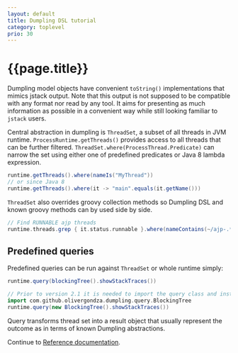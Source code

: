 ```yaml
---
layout: default
title: Dumpling DSL tutorial
category: toplevel
prio: 30
---
```

# {{page.title}}

Dumpling model objects have convenient `toString()` implementations that mimics
jstack output. Note that this output is not supposed to be compatible with any
format nor read by any tool. It aims for presenting as much information as
possible in a convenient way while still looking familiar to `jstack` users.

Central abstraction in dumpling is `ThreadSet`, a subset of all threads in JVM
runtime. `ProcessRuntime.getThreads()` provides access to all threads that can be
further filtered. `ThreadSet.where(ProcessThread.Predicate)` can narrow the set
using either one of predefined predicates or Java 8 lambda expression.

```java
runtime.getThreads().where(nameIs("MyThread"))
// or since Java 8
runtime.getThreads().where(it -> "main".equals(it.getName()))
````

`ThreadSet` also overrides groovy collection methods so Dumpling DSL and known
groovy methods can by used side by side.

```groovy
// Find RUNNABLE ajp threads
runtime.threads.grep { it.status.runnable }.where(nameContains(~/ajp-.*/))
```

## Predefined queries

Predefined queries can be run against `ThreadSet` or whole runtime simply:

```groovy
runtime.query(blockingTree().showStackTraces())

// Prior to version 2.1 it is needed to import the query class and instantiate explicitly
import com.github.olivergondza.dumpling.query.BlockingTree
runtime.query(new BlockingTree().showStackTraces())
```

Query transforms thread set into a result object that usually represent the outcome
as in terms of known Dumpling abstractions.

Continue to [Reference documentation](./refdoc/).
